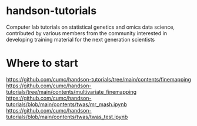 # handson-tutorials
Computer lab tutorials on statistical genetics and omics data science, contributed by various members from the community interested in developing training material for the next generation scientists



# Where to start
https://github.com/cumc/handson-tutorials/tree/main/contents/finemapping
https://github.com/cumc/handson-tutorials/tree/main/contents/multivariate_finemapping
https://github.com/cumc/handson-tutorials/blob/main/contents/twas/mr_mash.ipynb
https://github.com/cumc/handson-tutorials/blob/main/contents/twas/twas_test.ipynb
